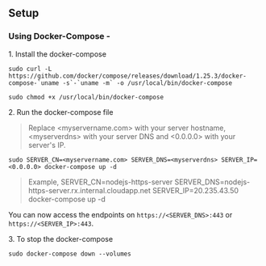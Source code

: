 ## Setup

### Using Docker-Compose -

1\. Install the docker-compose

```plaintext
sudo curl -L https://github.com/docker/compose/releases/download/1.25.3/docker-compose-`uname -s`-`uname -m` -o /usr/local/bin/docker-compose
```

```plaintext
sudo chmod +x /usr/local/bin/docker-compose
```

2\. Run the docker-compose file

> Replace \<myservername.com> with your server hostname, \<myserverdns> with your server DNS and \<0.0.0.0> with your server's IP.

```plaintext
sudo SERVER_CN=<myservername.com> SERVER_DNS=<myserverdns> SERVER_IP=<0.0.0.0> docker-compose up -d
```

> Example, SERVER_CN=nodejs-https-server SERVER_DNS=nodejs-https-server.rx.internal.cloudapp.net SERVER_IP=20.235.43.50 docker-compose up -d

You can now access the endpoints on `https://<SERVER_DNS>:443` or `https://<SERVER_IP>:443`.

3\. To stop the docker-compose

```plaintext
sudo docker-compose down --volumes
```
